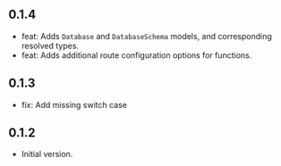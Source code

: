 ## 0.1.4

- feat: Adds `Database` and `DatabaseSchema` models, and corresponding resolved types.
- feat: Adds additional route configuration options for functions.

## 0.1.3

- fix: Add missing switch case

## 0.1.2

- Initial version.
